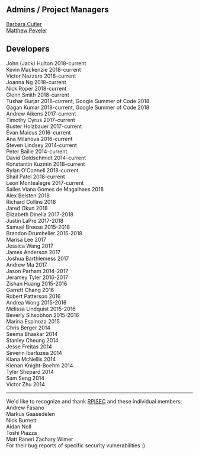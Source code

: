 ## Admins / Project Managers
[Barbara Cutler](http://www.cs.rpi.edu/~cutler/)  
[Matthew Peveler](http://mpeveler.com/)  

## Developers
John (Jack) Hulton 2018-current  
Kevin Mackenzie 2018-current  
Victor Nazzaro 2018-current  
Joanna Ng 2018-current  
Nick Roper 2018-current  
Glenn Smith 2018-current  
Tushar Gurjar 2018-current, Google Summer of Code 2018  
Gagan Kumar  2018-current, Google Summer of Code 2018  
Andrew Aikens 2017-current  
Timothy Cyrus 2017-current  
Buster Holzbauer 2017-current  
Evan Maicus 2016-current  
Ana Milanova 2016-current  
Steven Lindsey 2014-current  
Peter Bailie 2014-current  
David Goldschmidt 2014-current  
Konstantin Kuzmin 2018-current  
Rylan O'Connell 2018-current  
Shail Patel 2018-current  
Leon Montealegre 2017-current  
Salles Viana Gomes de Magalhaes 2018  
Alex Belsten 2018  
Richard Collins 2018  
Jared Okun 2018  
Elizabeth Dinella 2017-2018  
Justin LaPre 2017-2018  
Samuel Breese 2015-2018  
Brandon Drumheller 2015-2018  
Marisa Lee 2017  
Jessica Wang 2017  
James Anderson 2017  
Joshua Barthlemess 2017  
Andrew Ma 2017  
Jason Parham 2014-2017  
Jeramey Tyler 2016-2017  
Zishan Huang 2015-2016  
Garrett Chang 2016  
Robert Patterson 2016  
Andrea Wong 2015-2016  
Melissa Lindquist 2015-2016  
Beverly Sihsobhon 2015-2016  
Marina Espinoza 2015  
Chris Berger 2014  
Seema Bhaskar 2014  
Stanley Cheung 2014  
Jesse Freitas 2014  
Severin Ibarluzea 2014  
Kiana McNellis 2014  
Kienan Knight-Boehm 2014  
Tyler Shepard 2014  
Sam Seng 2014  
Victor Zhu 2014  

------------------------------
We'd like to recognize and thank [RPISEC](https://rpis.ec/) and these individual members:  
Andrew Fasano  
Markus Gaasedelen    
Nick Burnett  
Aidan Noll  
Toshi Piazza  
Matt Raneri
Zachary Wimer  
For their bug reports of specific security vulnerabilities :)
